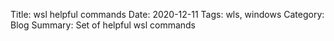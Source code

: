 Title: wsl helpful commands
Date: 2020-12-11
Tags: wls, windows
Category: Blog
Summary: Set of helpful wsl commands


